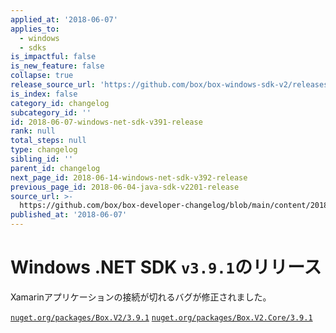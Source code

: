 ```yaml
---
applied_at: '2018-06-07'
applies_to:
  - windows
  - sdks
is_impactful: false
is_new_feature: false
collapse: true
release_source_url: 'https://github.com/box/box-windows-sdk-v2/releases/tag/v3.9.1'
is_index: false
category_id: changelog
subcategory_id: ''
id: 2018-06-07-windows-net-sdk-v391-release
rank: null
total_steps: null
type: changelog
sibling_id: ''
parent_id: changelog
next_page_id: 2018-06-14-windows-net-sdk-v392-release
previous_page_id: 2018-06-04-java-sdk-v2201-release
source_url: >-
  https://github.com/box/box-developer-changelog/blob/main/content/2018/06-07-windows-net-sdk-v391-release.md
published_at: '2018-06-07'
---
```

# Windows .NET SDK `v3.9.1`のリリース

Xamarinアプリケーションの接続が切れるバグが修正されました。

[`nuget.org/packages/Box.V2/3.9.1`](https://www.nuget.org/packages/Box.V2/3.9.1)
[`nuget.org/packages/Box.V2.Core/3.9.1`](https://www.nuget.org/packages/Box.V2.Core/3.9.1)
